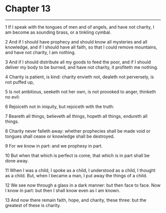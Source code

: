 # Chapter 13

***

1 If I speak with the tongues of men and of angels, and have not charity, I am become as sounding brass, or a tinkling cymbal.

2 And if I should have prophecy and should know all mysteries and all knowledge, and if I should have all faith, so that I could remove mountains, and have not charity, I am nothing.

3 And if I should distribute all my goods to feed the poor, and if I should deliver my body to be burned, and have not charity, it profiteth me nothing.

4 Charity is patient, is kind: charity envieth not, dealeth not perversely, is not puffed up,

5 Is not ambitious, seeketh not her own, is not provoked to anger, thinketh no evil:

6 Rejoiceth not in iniquity, but rejoiceth with the truth:

7 Beareth all things, believeth all things, hopeth all things, endureth all things.

8 Charity never falleth away: whether prophecies shall be made void or tongues shall cease or knowledge shall be destroyed.

9 For we know in part: and we prophesy in part.

10 But when that which is perfect is come, that which is in part shall be done away.

11 When I was a child, I spoke as a child, I understood as a child, I thought as a child. But, when I became a man, I put away the things of a child.

12 We see now through a glass in a dark manner: but then face to face. Now I know in part: but then I shall know even as I am known.

13 And now there remain faith, hope, and charity, these three: but the greatest of these is charity.

